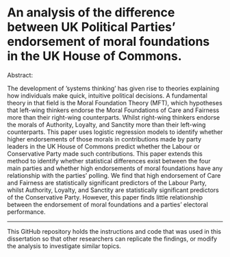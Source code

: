 # An analysis of the difference between UK Political Parties’ endorsement of moral foundations in the UK House of Commons.


Abstract:

The development of ’systems thinking’ has given rise to theories explaining how individuals make quick, intuitive political decisions. A fundamental theory in that field is the Moral Foundation Theory (MFT), which hypotheses that left-wing thinkers endorse the Moral Foundations of Care and Fairness more than their right-wing counterparts. Whilst right-wing thinkers endorse the morals of Authority, Loyalty, and Sanctity more than their left-wing counterparts. This paper uses logistic regression models to identify whether higher endorsements of those morals in contributions made by party leaders in the UK House of Commons predict whether the Labour or Conservative Party made such contributions. This paper extends this method to identify whether statistical differences exist between the four main parties and whether high endorsements of moral foundations have any relationship with the parties’ polling. We find that high endorsement of Care and Fairness are statistically significant predictors of the Labour Party, whilst Authority, Loyalty, and Sanctity are statistically significant predictors of the Conservative Party. However, this paper finds little relationship between the endorsement of moral foundations and a parties’ electoral performance.

---

This GitHub repository holds the instructions and code that was used in this dissertation so that other researchers can replicate the findings, or modify the analysis to investigate similar topics. 
